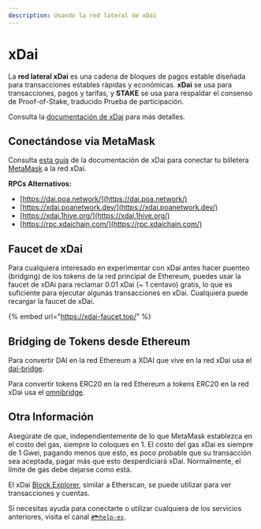 ```yaml
---
description: Usando la red lateral de xDai
---
```


# xDai

La **red lateral xDai** es una cadena de bloques de pagos estable diseñada para transacciones estables rápidas y económicas. **xDai** se usa para transacciones, pagos y tarifas, y **STAKE** se usa para respaldar el consenso de Proof-of-Stake, traducido Prueba de participación.

Consulta la [documentación de xDai](https://www.xdaichain.com/) para más detalles.

## Conectándose via MetaMask

Consulta [esta guía](https://www.xdaichain.com/for-users/wallets/metamask/metamask-setup) de la documentación de xDai para conectar tu billetera [MetaMask](https://metamask.io/) a la red xDai. 

**RPCs Alternativos:**

* [https://dai.poa.network/](https://dai.poa.network/) 
* [https://xdai.poanetwork.dev/](https://xdai.poanetwork.dev/)  
* [https://xdai.1hive.org/](https://xdai.1hive.org/) 
* [https://rpc.xdaichain.com/](https://rpc.xdaichain.com/)

## Faucet de xDai 

Para cualquiera interesado en experimentar con xDai antes hacer puenteo \(bridging\) de los tokens de la red principal de Ethereum, puedes usar la faucet de xDAi para reclamar 0.01 xDai \(~ 1 centavo\) gratis, lo que es suficiente para ejecutar algunas transacciones en xDai. Cualquiera puede recargar la faucet de xDai.

{% embed url="https://xdai-faucet.top/" %}

## Bridging de Tokens desde Ethereum

Para convertir DAI en la red Ethereum a XDAI que vive en la red xDai usa el [dai-bridge](https://dai-bridge.poa.network/).

Para convertir tokens ERC20 en la red Ethereum a tokens ERC20 en la red xDai usa el [omnibridge](https://xdai-omnibridge.web.app/).

## Otra Información

Asegúrate de que, independientemente de lo que MetaMask establezca en el costo del gas, siempre lo coloques en 1. El costo del gas xDai es siempre de 1 Gwei, pagando menos que esto, es poco probable que su transacción sea aceptada, pagar más que esto desperdiciará xDai. Normalmente, el límite de gas debe dejarse como está. 

El xDai [Block Explorer](https://blockscout.com/poa/xdai), similar a Etherscan, se puede utilizar para ver transacciones y cuentas. 

Si necesitas ayuda para conectarte o utilizar cualquiera de los servicios anteriores, visita el canal [`#⛈help-es`](https://discord.gg/3AjG7XvRJZ).

